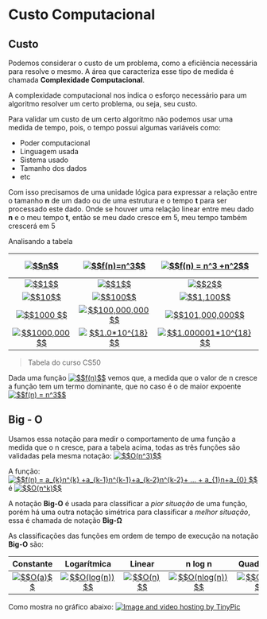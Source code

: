 # Custo Computacional
## Custo
Podemos considerar o custo de um problema, como a eficiência necessária para resolve o mesmo. A área que caracteriza esse tipo de medida é chamada **Complexidade Computacional**.

A complexidade computacional nos indica o esforço necessário para um algoritmo resolver um certo problema, ou seja, seu custo.

Para validar um custo de um certo algoritmo não podemos usar uma medida de tempo, pois, o tempo possui algumas variáveis como:

 - Poder computacional
 - Linguagem usada
 - Sistema usado
 - Tamanho dos dados
 - etc
 
 Com isso precisamos de uma unidade lógica para expressar a relação entre o tamanho **n** de um dado ou de uma estrutura e o tempo **t** para ser processado este dado. Onde se houver uma relação linear entre meu dado **n** e o meu tempo **t**, então se meu dado cresce em 5, meu tempo também crescerá em 5


 Analisando a tabela

|<a href="https://www.codecogs.com/eqnedit.php?latex=$$n$$" target="_blank"><img src="https://latex.codecogs.com/gif.latex?$$n$$" title="$$n$$" /></a> |<a href="https://www.codecogs.com/eqnedit.php?latex=$$f(n)=n^3$$" target="_blank"><img src="https://latex.codecogs.com/gif.latex?$$f(n)=n^3$$" title="$$f(n)=n^3$$" /></a>|<a href="https://www.codecogs.com/eqnedit.php?latex=$$f(n)&space;=&space;n^3&space;&plus;n^2$$" target="_blank"><img src="https://latex.codecogs.com/gif.latex?$$f(n)&space;=&space;n^3&space;&plus;n^2$$" title="$$f(n) = n^3 +n^2$$" /></a>|<a href="https://www.codecogs.com/eqnedit.php?latex=$$f(n)=n^3-8n^2&plus;20n$$" target="_blank"><img src="https://latex.codecogs.com/gif.latex?$$f(n)=n^3-8n^2&plus;20n$$" title="$$f(n)=n^3-8n^2+20n$$" /></a>|
|:--:|:--:|:--:|:--:|
|<a href="https://www.codecogs.com/eqnedit.php?latex=$$1$$" target="_blank"><img src="https://latex.codecogs.com/gif.latex?$$1$$" title="$$1$$" /></a>|<a href="https://www.codecogs.com/eqnedit.php?latex=$$1$$" target="_blank"><img src="https://latex.codecogs.com/gif.latex?$$1$$" title="$$1$$" /></a>|<a href="https://www.codecogs.com/eqnedit.php?latex=$$2$$" target="_blank"><img src="https://latex.codecogs.com/gif.latex?$$2$$" title="$$2$$" /></a>|<a href="https://www.codecogs.com/eqnedit.php?latex=$$13$$" target="_blank"><img src="https://latex.codecogs.com/gif.latex?$$13$$" title="$$13$$" /></a>         
|<a href="https://www.codecogs.com/eqnedit.php?latex=$$10$$" target="_blank"><img src="https://latex.codecogs.com/gif.latex?$$10$$" title="$$10$$" /></a>      |<a href="https://www.codecogs.com/eqnedit.php?latex=$$100$$" target="_blank"><img src="https://latex.codecogs.com/gif.latex?$$100$$" title="$$100$$" /></a>        |<a href="https://www.codecogs.com/eqnedit.php?latex=$$1,100$$" target="_blank"><img src="https://latex.codecogs.com/gif.latex?$$1,100$$" title="$$1,100$$" /></a>           |<a href="https://www.codecogs.com/eqnedit.php?latex=$$400$$" target="_blank"><img src="https://latex.codecogs.com/gif.latex?$$400$$" title="$$400$$" /></a>        
|<a href="https://www.codecogs.com/eqnedit.php?latex=$$1000&space;$$" target="_blank"><img src="https://latex.codecogs.com/gif.latex?$$1000&space;$$" title="$$1000 $$" /></a>   |<a href="https://www.codecogs.com/eqnedit.php?latex=$$100,000,000$$" target="_blank"><img src="https://latex.codecogs.com/gif.latex?$$100,000,000$$" title="$$100,000,000$$" /></a>|<a href="https://www.codecogs.com/eqnedit.php?latex=$$101,000,000$$" target="_blank"><img src="https://latex.codecogs.com/gif.latex?$$101,000,000$$" title="$$101,000,000$$" /></a>     |<a href="https://www.codecogs.com/eqnedit.php?latex=$$992,020,000$$" target="_blank"><img src="https://latex.codecogs.com/gif.latex?$$992,020,000$$" title="$$992,020,000$$" /></a>
|<a href="https://www.codecogs.com/eqnedit.php?latex=$$1000,000$$" target="_blank"><img src="https://latex.codecogs.com/gif.latex?$$1000,000$$" title="$$1000,000$$" /></a>|<a href="https://www.codecogs.com/eqnedit.php?latex=$$1.0*10^{18}$$" target="_blank"><img src="https://latex.codecogs.com/gif.latex?$$1.0*10^{18}$$" title="$$1.0*10^{18}$$" /></a> |<a href="https://www.codecogs.com/eqnedit.php?latex=$$1.000001*10^{18}$$" target="_blank"><img src="https://latex.codecogs.com/gif.latex?$$1.000001*10^{18}$$" title="$$1.000001*10^{18}$$" /></a>|<a href="https://www.codecogs.com/eqnedit.php?latex=$$9.99992*10^{17}$$" target="_blank"><img src="https://latex.codecogs.com/gif.latex?$$9.99992*10^{17}$$" title="$$9.99992*10^{17}$$" /></a>
> Tabela do curso CS50

Dada uma função <a href="https://www.codecogs.com/eqnedit.php?latex=$$f(n)$$" target="_blank"><img src="https://latex.codecogs.com/gif.latex?$$f(n)$$" title="$$f(n)$$" /></a> vemos que, a medida que o valor de n cresce a função tem um termo dominante, que no caso é o de maior expoente <a href="https://www.codecogs.com/eqnedit.php?latex=$$f(n)&space;=&space;n^3$$" target="_blank"><img src="https://latex.codecogs.com/gif.latex?$$f(n)&space;=&space;n^3$$" title="$$f(n) = n^3$$" /></a>

## Big - O
Usamos essa notação para medir o comportamento de uma função a medida que o n cresce, para a tabela acima, todas as três funções são validadas pela mesma notação: <a href="https://www.codecogs.com/eqnedit.php?latex=$$O(n^3)$$" target="_blank"><img src="https://latex.codecogs.com/gif.latex?$$O(n^3)$$" title="$$O(n^3)$$" /></a>

A função:
<a href="https://www.codecogs.com/eqnedit.php?latex=$$f(n)&space;=&space;a_{k}n^{k}&space;&plus;a_{k-1}n^{k-1}&plus;a_{k-2}n^{k-2}&plus;&space;...&space;&plus;&space;a_{1}n&plus;a_{0}&space;$$" target="_blank"><img src="https://latex.codecogs.com/gif.latex?$$f(n)&space;=&space;a_{k}n^{k}&space;&plus;a_{k-1}n^{k-1}&plus;a_{k-2}n^{k-2}&plus;&space;...&space;&plus;&space;a_{1}n&plus;a_{0}&space;$$" title="$$f(n) = a_{k}n^{k} +a_{k-1}n^{k-1}+a_{k-2}n^{k-2}+ ... + a_{1}n+a_{0} $$" /></a>
 é
 <a href="https://www.codecogs.com/eqnedit.php?latex=$$O(n^k)$$" target="_blank"><img src="https://latex.codecogs.com/gif.latex?$$O(n^k)$$" title="$$O(n^k)$$" /></a>

A notação **Big-O** é usada para classificar a *pior situação* de uma função, porém há uma outra notação simétrica para classificar a *melhor situação*, essa é chamada de notação **Big-Ω**

As classificações das funções em ordem de tempo de execução na notação  **Big-O** são:

|Constante|Logarítmica|Linear|n log n|Quadrática|Cubica|Expoencial
|:--:|:--:|:--:|:--:|:--:|:--:|:--:|
|<a href="https://www.codecogs.com/eqnedit.php?latex=$$O(a)$$" target="_blank"><img src="https://latex.codecogs.com/gif.latex?$$O(a)$$" title="$$O(a)$$" /></a>|<a href="https://www.codecogs.com/eqnedit.php?latex=$$O(log(n))$$" target="_blank"><img src="https://latex.codecogs.com/gif.latex?$$O(log(n))$$" title="$$O(log(n))$$" /></a>|<a href="https://www.codecogs.com/eqnedit.php?latex=$$O(n)$$" target="_blank"><img src="https://latex.codecogs.com/gif.latex?$$O(n)$$" title="$$O(n)$$" /></a>|<a href="https://www.codecogs.com/eqnedit.php?latex=$$O(nlog(n))$$" target="_blank"><img src="https://latex.codecogs.com/gif.latex?$$O(nlog(n))$$" title="$$O(nlog(n))$$" /></a>|<a href="https://www.codecogs.com/eqnedit.php?latex=$$O(n^2)$$" target="_blank"><img src="https://latex.codecogs.com/gif.latex?$$O(n^2)$$" title="$$O(n^2)$$" /></a>|<a href="https://www.codecogs.com/eqnedit.php?latex=$$O(n^3)$$" target="_blank"><img src="https://latex.codecogs.com/gif.latex?$$O(n^3)$$" title="$$O(n^3)$$" /></a>|<a href="https://www.codecogs.com/eqnedit.php?latex=$$O(a^n)$$" target="_blank"><img src="https://latex.codecogs.com/gif.latex?$$O(a^n)$$" title="$$O(a^n)$$" /></a>
Como mostra no gráfico abaixo:
<a href="http://pt-br.tinypic.com?ref=11adem0" target="_blank"><img src="http://i63.tinypic.com/11adem0.png" border="0" alt="Image and video hosting by TinyPic"></a>
